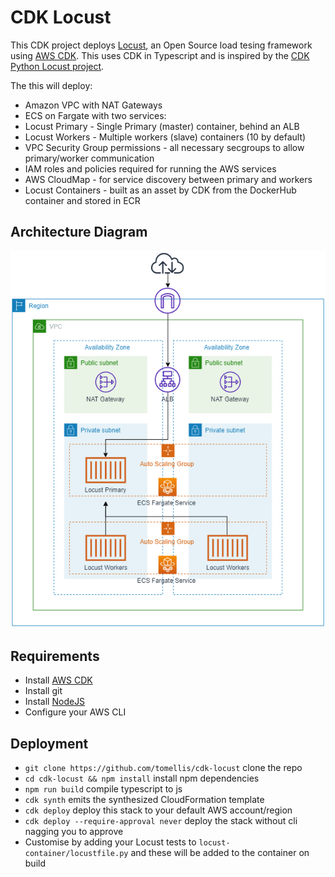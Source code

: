 # CDK Locust

This CDK project deploys [Locust](https://locust.io/), an Open Source load tesing framework using [AWS CDK](https://aws.amazon.com/cdk/). This uses CDK in Typescript and is inspired by the [CDK Python Locust project](https://github.com/tynooo/python-cdk-locust).

The this will deploy:
 * Amazon VPC with NAT Gateways
 * ECS on Fargate with two services:
  * Locust Primary - Single Primary (master) container, behind an ALB
  * Locust Workers - Multiple workers (slave) containers (10 by default)
 * VPC Security Group permissions - all necessary secgroups to allow primary/worker communication
 * IAM roles and policies required for running the AWS services
 * AWS CloudMap - for service discovery between primary and workers
 * Locust Containers - built as an asset by CDK from the DockerHub container and stored in ECR

## Architecture Diagram

![Architecture Diagram](images/cdk-locust.png "Architecture Diagram")

## Requirements

 * Install [AWS CDK](https://aws.amazon.com/cdk/)
 * Install git
 * Install [NodeJS](https://nodejs.org/en/)
 * Configure your AWS CLI

## Deployment

 * `git clone https://github.com/tomellis/cdk-locust`   clone the repo
 * `cd cdk-locust && npm install`   install npm dependencies
 * `npm run build`   compile typescript to js
 * `cdk synth`       emits the synthesized CloudFormation template
 * `cdk deploy`      deploy this stack to your default AWS account/region
 * `cdk deploy --require-approval never`    deploy the stack without cli nagging you to approve
 * Customise by adding your Locust tests to `locust-container/locustfile.py` and these will be added to the container on build
